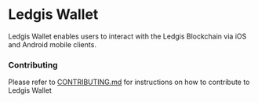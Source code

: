 # Ledgis Wallet

Ledgis Wallet enables users to interact with the Ledgis Blockchain via iOS and Android mobile clients.


### Contributing 

Please refer to [CONTRIBUTING.md](CONTRIBUTING.md) for instructions on how to contribute to Ledgis Wallet

